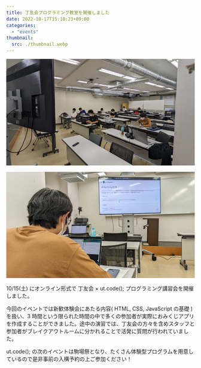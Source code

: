 ```yaml
---
title: 丁友会プログラミング教室を開催しました
date: 2022-10-17T15:10:23+09:00
categories:
  - "events"
thumbnail:
  src: ./thumbnail.webp
---
```


![会場の様子1](./image1.webp)

![会場の様子2](./image2.webp)

10/15(土) にオンライン形式で 丁友会 × ut.code(); プログラミング講習会を開催しました。

今回のイベントでは新歓体験会にあたる内容( HTML, CSS, JavaScript の基礎 )を扱い、3 時間という限られた時間の中で多くの参加者が実際におみくじアプリを作成することができました。途中の演習では、丁友会の方々を含めスタッフと参加者がブレイクアウトルームに分かれることで活発に質問が行われていました。

ut.code(); の次のイベントは駒場祭となり、たくさん体験型プログラムを用意しているので是非事前の入構予約の上ご参加ください！
